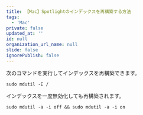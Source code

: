 ```yaml
---
title: 【Mac】Spotlightのインデックスを再構築する方法
tags:
  - 'Mac'
private: false
updated_at: ''
id: null
organization_url_name: null
slide: false
ignorePublish: false
---
```

次のコマンドを実行してインデックスを再構築できます。

```shell
sudo mdutil -E /
```

インデックスを一度無効化しても再構築されます。

```shell
sudo mdutil -a -i off && sudo mdutil -a -i on
```
